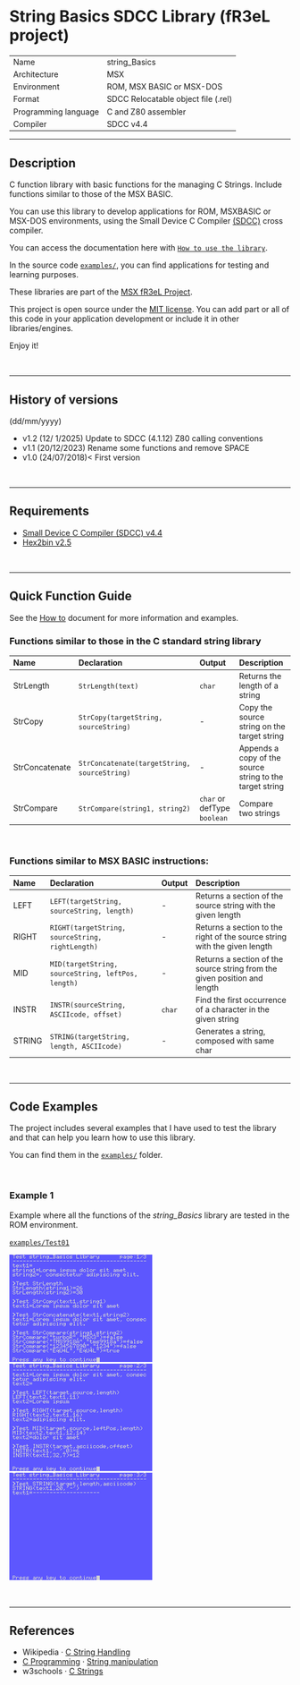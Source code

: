 # String Basics SDCC Library (fR3eL project)

<table>
<tr><td>Name</td><td>string_Basics</td></tr>
<tr><td>Architecture</td><td>MSX</td></tr>
<tr><td>Environment</td><td>ROM, MSX BASIC or MSX-DOS</td></tr>
<tr><td>Format</td><td>SDCC Relocatable object file (.rel)</td></tr>
<tr><td>Programming language</td><td>C and Z80 assembler</td></tr>
<tr><td>Compiler</td><td>SDCC v4.4</td></tr>
</table>

---

## Description

C function library with basic functions for the managing C Strings.
Include functions similar to those of the MSX BASIC.

You can use this library to develop applications for ROM, MSXBASIC or MSX-DOS environments, using the Small Device C Compiler [(SDCC)](http://sdcc.sourceforge.net/) cross compiler.

You can access the documentation here with [`How to use the library`](docs/HOWTO.md).

In the source code [`examples/`](examples/), you can find applications for testing and learning purposes.

These libraries are part of the [MSX fR3eL Project](https://github.com/mvac7/SDCC_MSX_fR3eL).

This project is open source under the [MIT license](LICENSE).
You can add part or all of this code in your application development or include it in other libraries/engines.

Enjoy it!

<br/>

---

## History of versions
(dd/mm/yyyy)

- v1.2 (12/ 1/2025) Update to SDCC (4.1.12) Z80 calling conventions
- v1.1 (20/12/2023) Rename some functions and remove SPACE
- v1.0 (24/07/2018)< First version 


<br/>

---

## Requirements

- [Small Device C Compiler (SDCC) v4.4](http://sdcc.sourceforge.net/)
- [Hex2bin v2.5](http://hex2bin.sourceforge.net/)

<br/>

---

## Quick Function Guide

See the [How to](docs/HOWTO.md) document for more information and examples.

### Functions similar to those in the C standard string library

| Name  | Declaration  | Output | Description |
| :---  | :---         | :---   | :---        |
| StrLength | `StrLength(text)` | `char` | Returns the length of a string |
| StrCopy | `StrCopy(targetString, sourceString)` | - | Copy the source string on the target string |
| StrConcatenate | `StrConcatenate(targetString, sourceString)` | - | Appends a copy of the source string to the target string |
| StrCompare | `StrCompare(string1, string2) ` | `char` or defType `boolean` | Compare two strings |

<br/>

### Functions similar to MSX BASIC instructions:

| Name   | Declaration  | Output | Description |
| :---   | :---         | :---   | :---        |
| LEFT   | `LEFT(targetString, sourceString, length)` | -      | Returns a section of the source string with the given length |
| RIGHT  | `RIGHT(targetString, sourceString, rightLength)`    | - | Returns a section to the right of the source string with the given length |
| MID    | `MID(targetString, sourceString, leftPos, length)`  | - | Returns a section of the source string from the given position and length |
| INSTR  | `INSTR(sourceString, ASCIIcode, offset)`   | `char` | Find the first occurrence of a character in the given string |
| STRING | `STRING(targetString, length, ASCIIcode)`  | -      | Generates a string, composed with same char |

<br/>

---

## Code Examples

The project includes several examples that I have used to test the library and that can help you learn how to use this library.

You can find them in the [`examples/`](examples/) folder.

<br/>

### Example 1

Example where all the functions of the _string_Basics_ library are tested in the ROM environment.

[`examples/Test01`](examples/Test01)

![Example screenshot](docs/pics/Test01_01.png) 
![Example screenshot](docs/pics/Test01_02.png) 
![Example screenshot](docs/pics/Test01_03.png) 

<br/>

---

## References

- Wikipedia · [C String Handling](https://en.wikipedia.org/wiki/C_string_handling)
- [C Programming](https://en.wikibooks.org/wiki/C_Programming) · [String manipulation](https://en.wikibooks.org/wiki/C_Programming/String_manipulation)
- w3schools · [C Strings](https://www.w3schools.com/c/c_strings.php)